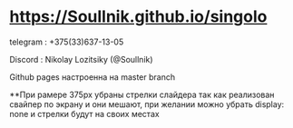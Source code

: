 # https://Soullnik.github.io/singolo

telegram : +375(33)637-13-05

Discord : Nikolay Lozitsiky (@Soullnik)

Github pages настроенна на master branch

**При рамере 375px убраны стрелки слайдера так как реализован свайпер по экрану и они мешают, при желании можно убрать display: none и стрелки будут на своих местах
